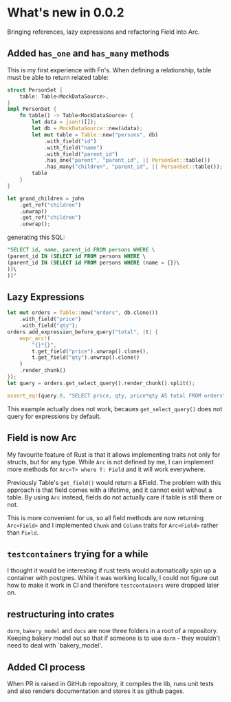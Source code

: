 # What's new in 0.0.2

Bringing references, lazy expressions and refactoring Field into Arc<Field>.

## Added `has_one` and `has_many` methods

This is my first experience with Fn's. When defining a relationship, table must be able to
return related table:

```rust
struct PersonSet {
    table: Table<MockDataSource>,
}
impl PersonSet {
    fn table() -> Table<MockDataSource> {
        let data = json!([]);
        let db = MockDataSource::new(&data);
        let mut table = Table::new("persons", db)
            .with_field("id")
            .with_field("name")
            .with_field("parent_id")
            .has_one("parent", "parent_id", || PersonSet::table())
            .has_many("children", "parent_id", || PersonSet::table());
        table
    }
}
```

```rust
let grand_children = john
    .get_ref("children")
    .unwrap()
    .get_ref("children")
    .unwrap();
```

generating this SQL:

```sql
"SELECT id, name, parent_id FROM persons WHERE \
(parent_id IN (SELECT id FROM persons WHERE \
(parent_id IN (SELECT id FROM persons WHERE (name = {})\
))\
))"
```

## Lazy Expressions

```rust
let mut orders = Table::new("orders", db.clone())
    .with_field("price")
    .with_field("qty");
orders.add_expression_before_query("total", |t| {
    expr_arc!(
        "{}*{}",
        t.get_field("price").unwrap().clone(),
        t.get_field("qty").unwrap().clone()
    )
    .render_chunk()
});
let query = orders.get_select_query().render_chunk().split();

assert_eq!(query.0, "SELECT price, qty, price*qty AS total FROM orders");
```

This example actually does not work, becaues `get_select_query()` does not query for expressions by default.

## Field is now Arc<Field>

My favourite feature of Rust is that it allows implementing traits not only for structs, but for any type.
While `Arc` is not defined by me, I can implement more methods for `Arc<T> where T: Field` and it will
work everywhere.

Previously Table's `get_field()` would return a &Field. The problem with this approach is that field comes
with a lifetime, and it cannot exist without a table. By using `Arc` instead, fields do not actually care
if table is still there or not.

This is more convenient for us, so all field methods are now returning `Arc<Field>` and I implemented
`Chunk` and `Column` traits for `Arc<Field>` rather than `Field`.

## `testcontainers` trying for a while

I thought it would be interesting if rust tests would automatically spin up a container with postgres.
While it was working locally, I could not figure out how to make it work in CI and therefore `testcontainers`
were dropped later on.

## restructuring into crates

`dorm`, `bakery_model` and `docs` are now three folders in a root of a repository. Keeping bakery model out
so that if someone is to use `dorm` - they wouldn't need to deal with `bakery_model'.

## Added CI process

When PR is raised in GitHub repository, it compiles the lib, runs unit tests and also renders documentation
and stores it as github pages.
